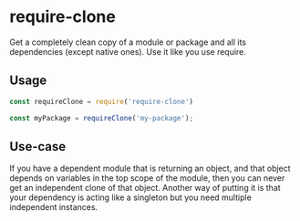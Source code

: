 # require-clone

Get a completely clean copy of a module or package and all its dependencies (except native ones). Use it like you use require.

## Usage

```javascript
const requireClone = require('require-clone')

const myPackage = requireClone('my-package');
```

## Use-case

If you have a dependent module that is returning an object, and that object depends on variables in the top scope of the module, then you can never get an independent clone of that object. Another way of putting it is that your dependency is acting like a singleton but you need multiple independent instances.
